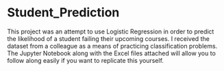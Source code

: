 # Student_Prediction
This project was an attempt to use Logistic Regression in order to predict the likelihood of a student failing their upcoming courses. I received the dataset from a colleague as a means of practicing classification problems. The Jupyter Notebook along with the Excel files attached will allow you to follow along easily if you want to replicate this yourself.
